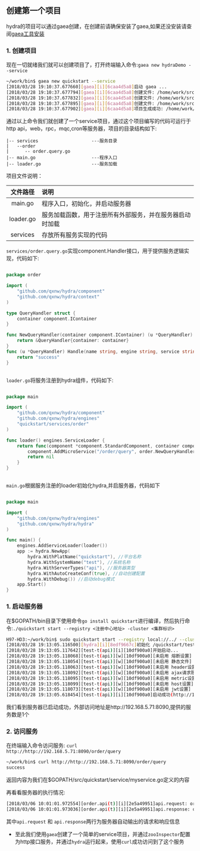 ## 创建第一个项目
hydra的项目可以通过gaea创建，在创建前请确保安装了gaea,如果还没安装请查阅[gaea工具安装](https://github.com/qxnw/hydra/blob/master/quickstart/3.install_gaea.md)

### 1. 创建项目
现在一切就绪我们就可以创建项目了，打开终端输入命令:`gaea new hydraDemo --service`

```sh
~/work/bin$ gaea new quickstart --service
[2018/03/28 19:10:37.677660][gaea][i][6caa4d5a8]启动 gaea ...
[2018/03/28 19:10:37.677794][gaea][i][6caa4d5a8]创建文件: /home/work/src/quickstart/main.go 335
[2018/03/28 19:10:37.677832][gaea][i][6caa4d5a8]创建文件: /home/work/src/quickstart/loader.go 343
[2018/03/28 19:10:37.677895][gaea][i][6caa4d5a8]创建文件: /home/work/src/quickstart/services/order/order.query.go 413
[2018/03/28 19:10:37.677902][gaea][i][6caa4d5a8]项目生成成功: /home/work/src/quickstart

```

通过以上命令我们就创建了一个service项目，通过这个项目编写的代码可运行于http api，web，rpc，mqc,cron等服务器，项目的目录结构如下:
	
	
	|-- services                    ---服务目录
	|   --order
	|      -- order.query.go
	|-- main.go                     ---程序入口
	|-- loader.go                   ---服务加载

项目文件说明：

|  文件路径  |  说明   |
|:-------:|:-------|
|main.go|程序入口，初始化，并启动服务器|
|loader.go|服务加载函数，用于注册所有外部服务，并在服务器启动时加载|
|services|存放所有服务实现的代码|

`services/order.query.go`实现component.Handler接口，用于提供服务逻辑实现，代码如下:
```go

package order

import (
	"github.com/qxnw/hydra/component"
	"github.com/qxnw/hydra/context"
)

type QueryHandler struct {
	container component.IContainer
}

func NewQueryHandler(container component.IContainer) (u *QueryHandler) {
	return &QueryHandler{container: container}
}
func (u *QueryHandler) Handle(name string, engine string, service string, ctx *context.Context) (r interface{}) {
	return "success"
}



```

`loader.go`将服务注册到hydra组件，代码如下:
```go

package main

import (
	"github.com/qxnw/hydra/component"
	"github.com/qxnw/hydra/engines"
	"quickstart/services/order"
)

func loader() engines.ServiceLoader {
	return func(component *component.StandardComponent, container component.IContainer) error {	
		component.AddMicroService("/order/query", order.NewQueryHandler)
		return nil
	}
}



```


`main.go`根据服务注册的loader初始化hydra,并启服务器，代码如下
```go

package main

import (
	"github.com/qxnw/hydra/engines"
	"github.com/qxnw/hydra/hydra"
)

func main() {
	engines.AddServiceLoader(loader())
	app := hydra.NewApp(
		hydra.WithPlatName("quickstart"), //平台名称
		hydra.WithSystemName("test"), //系统名称
		hydra.WithServerTypes("api"), //服务器类型
		hydra.WithAutoCreateConf(true), //自动创建配置
		hydra.WithDebug()) //启动debug模式
	app.Start()
}

```


### 1. 启动服务器
在$GOPATH/bin目录下使用命令`go install quickstart`进行编译，然后执行命令:`./quickstart start --registry <注册中心地址> -cluster <集群标识>`

```sh
H97-HD3:~/work/bin$ sudo quickstart start --registry local://../ --cluster t
[2018/03/28 19:13:05.116500][hydra][i][8edf9667c]初始化 /quickstart/test/api/t
[2018/03/28 19:13:05.117642][test-t(api)][i][10df900a0]开始启动...
[2018/03/28 19:13:05.118068][test-t(api)][w][10df900a0][未启用 熔断设置]
[2018/03/28 19:13:05.118054][test-t(api)][w][10df900a0][未启用 静态文件]
[2018/03/28 19:13:05.118063][test-t(api)][w][10df900a0][未启用 header设置]
[2018/03/28 19:13:05.118092][test-t(api)][w][10df900a0][未启用 ajax请求限制设置]
[2018/03/28 19:13:05.118095][test-t(api)][w][10df900a0][未启用 metric设置]
[2018/03/28 19:13:05.118099][test-t(api)][w][10df900a0][未启用 host设置]
[2018/03/28 19:13:05.118073][test-t(api)][w][10df900a0][未启用 jwt设置]
[2018/03/28 19:13:05.618454][test-t(api)][i][10df900a0]启动成功(http://192.168.5.71:8090,1)

```

我们看到服务器已启动成功，外部访问地址是http://192.168.5.71:8090,提供的服务数是1个


### 2. 访问服务
  在终端输入命令访问服务: `curl http://http://192.168.5.71:8090/order/query`
```sh
~/work/bin$ curl http://http://192.168.5.71:8090/order/query
success

```
返回内容为我们在$GOPATH/src/quickstart/service/myservice.go定义的内容

再看看服务器的执行情况:
```sh
[2018/03/06 10:01:01.972554][order.api(t)][i][2e5a49951]api.request: order GET /order/query from 127.0.0.1
[2018/03/06 10:01:01.973036][order.api(t)][i][2e5a49951]api.response: order GET /order/query 200  547.88µs

```
其中`api.request` 和 `api.response`两行为服务器自动输出的请求和响应信息

+ 至此我们使用`gaea`创建了一个简单的service项目，并通过`zooInspector`配置为http接口服务，并通过`hydra`运行起来，使用`curl`成功访问到了这个服务